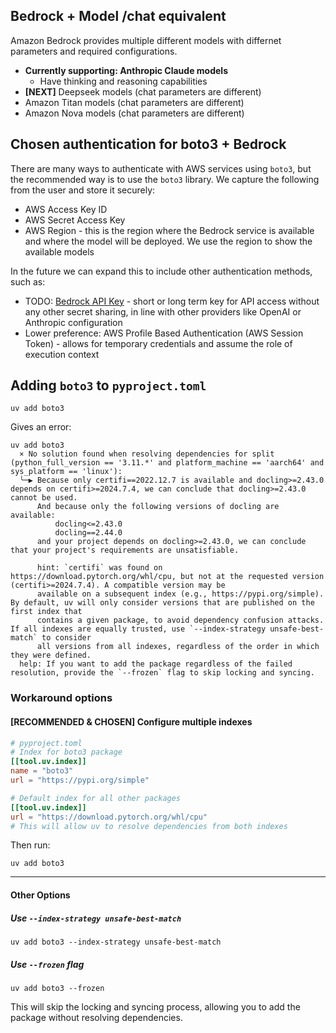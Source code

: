 
## Bedrock + Model /chat equivalent
Amazon Bedrock provides multiple different models with differnet parameters and required configurations.
- **Currently supporting: Anthropic Claude models**
  - Have thinking and reasoning capabilities
- **[NEXT]** Deepseek models (chat parameters are different)
- Amazon Titan models (chat parameters are different)
- Amazon Nova models (chat parameters are different)

## Chosen authentication for boto3 + Bedrock
There are many ways to authenticate with AWS services using `boto3`, but the recommended way is to use the `boto3` library.
We capture the following from the user and store it securely:
- AWS Access Key ID
- AWS Secret Access Key
- AWS Region - this is the region where the Bedrock service is available and where the model will be deployed. We use the region to show the available models 

In the future we can expand this to include other authentication methods, such as:
- TODO: [Bedrock API Key](https://docs.aws.amazon.com/bedrock/latest/userguide/api-keys.html) - short or long term key for API access without any other secret sharing, in line with other providers like OpenAI or Anthropic configuration
- Lower preference: AWS Profile Based Authentication (AWS Session Token) - allows for temporary credentials and assume the role of execution context

## Adding `boto3` to `pyproject.toml`

```shell
uv add boto3 
```

Gives an error:
```text
uv add boto3
  × No solution found when resolving dependencies for split (python_full_version == '3.11.*' and platform_machine == 'aarch64' and sys_platform == 'linux'):
  ╰─▶ Because only certifi==2022.12.7 is available and docling>=2.43.0 depends on certifi>=2024.7.4, we can conclude that docling>=2.43.0 cannot be used.
      And because only the following versions of docling are available:
          docling<=2.43.0
          docling==2.44.0
      and your project depends on docling>=2.43.0, we can conclude that your project's requirements are unsatisfiable.

      hint: `certifi` was found on https://download.pytorch.org/whl/cpu, but not at the requested version (certifi>=2024.7.4). A compatible version may be
      available on a subsequent index (e.g., https://pypi.org/simple). By default, uv will only consider versions that are published on the first index that
      contains a given package, to avoid dependency confusion attacks. If all indexes are equally trusted, use `--index-strategy unsafe-best-match` to consider
      all versions from all indexes, regardless of the order in which they were defined.
  help: If you want to add the package regardless of the failed resolution, provide the `--frozen` flag to skip locking and syncing.
```

### Workaround options

#### [RECOMMENDED & CHOSEN] Configure multiple indexes
```toml
# pyproject.toml
# Index for boto3 package
[[tool.uv.index]]
name = "boto3"
url = "https://pypi.org/simple"

# Default index for all other packages
[[tool.uv.index]]
url = "https://download.pytorch.org/whl/cpu"
# This will allow uv to resolve dependencies from both indexes
```

Then run:
```shell
uv add boto3
```
---

#### Other Options


##### Use `--index-strategy unsafe-best-match`

```shell
uv add boto3 --index-strategy unsafe-best-match
```

##### Use `--frozen` flag
```shell
uv add boto3 --frozen
```
This will skip the locking and syncing process, allowing you to add the package without resolving dependencies.